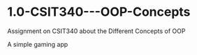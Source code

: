 # 1.0-CSIT340---OOP-Concepts

Assignment on CSIT340 about the Different Concepts of OOP

A simple gaming app 
